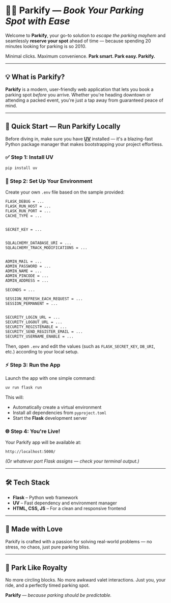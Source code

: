# 🚗✨ Parkify — *Book Your Parking Spot with Ease*

Welcome to **Parkify**, your go-to solution to *escape the parking mayhem* and seamlessly **reserve your spot** ahead of time — because spending 20 minutes looking for parking is so 2010.

Minimal clicks. Maximum convenience.
**Park smart. Park easy. Parkify.**

---

## 💡 What is Parkify?

**Parkify** is a modern, user-friendly web application that lets you book a parking spot *before* you arrive. Whether you're heading downtown or attending a packed event, you're just a tap away from guaranteed peace of mind.

---

## 🚀 Quick Start — Run Parkify Locally

Before diving in, make sure you have **[UV](https://docs.astral.sh/uv/)** installed — it's a blazing-fast Python package manager that makes bootstrapping your project effortless.

### ✅ Step 1: Install UV

```bash
pip install uv
```

### 🔐 Step 2: Set Up Your Environment

Create your own `.env` file based on the sample provided:

```bash
FLASK_DEBUG = ...
FLASK_RUN_HOST = ...
FLASK_RUN_PORT = ...
CACHE_TYPE = ...


SECRET_KEY = ...


SQLALCHEMY_DATABASE_URI = ...
SQLALCHEMY_TRACK_MODIFICATIONS = ...


ADMIN_MAIL = ...
ADMIN_PASSWORD = ...
ADMIN_NAME = ...
ADMIN_PINCODE = ...
ADMIN_ADDRESS = ...

SECONDS = ...

SESSION_REFRESH_EACH_REQUEST = ...
SESSION_PERMANENT = ...


SECURITY_LOGIN_URL = ...
SECURITY_LOGOUT_URL = ...
SECURITY_REGISTERABLE = ...
SECURITY_SEND_REGISTER_EMAIL = ...
SECURITY_USERNAME_ENABLE = ...
```

Then, open `.env` and edit the values (such as `FLASK_SECRET_KEY`, `DB_URI`, etc.) according to your local setup.

### ⚡️ Step 3: Run the App

Launch the app with one simple command:

```bash
uv run flask run
```

This will:

* Automatically create a virtual environment
* Install all dependencies from `pyproject.toml`
* Start the **Flask** development server

### 🌐 Step 4: You're Live!

Your Parkify app will be available at:

```
http://localhost:5000/
```

*(Or whatever port Flask assigns — check your terminal output.)*

---

## 🛠 Tech Stack

* **Flask** – Python web framework
* **UV** – Fast dependency and environment manager
* **HTML, CSS, JS** – For a clean and responsive frontend

---

## 💖 Made with Love

Parkify is crafted with a passion for solving real-world problems — no stress, no chaos, just pure parking bliss.

---

## 👑 Park Like Royalty

No more circling blocks.
No more awkward valet interactions.
Just you, your ride, and a perfectly timed parking spot.

**Parkify** — *because parking should be predictable.*
